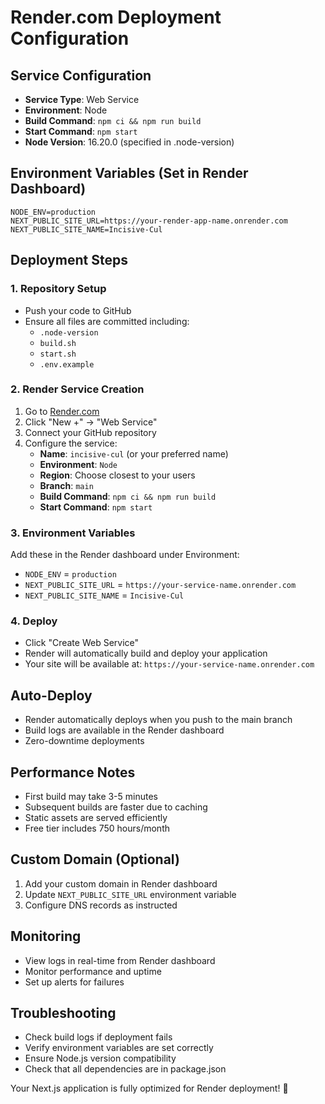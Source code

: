 # Render.com Deployment Configuration

## Service Configuration
- **Service Type**: Web Service
- **Environment**: Node
- **Build Command**: `npm ci && npm run build`
- **Start Command**: `npm start`
- **Node Version**: 16.20.0 (specified in .node-version)

## Environment Variables (Set in Render Dashboard)
```
NODE_ENV=production
NEXT_PUBLIC_SITE_URL=https://your-render-app-name.onrender.com
NEXT_PUBLIC_SITE_NAME=Incisive-Cul
```

## Deployment Steps

### 1. Repository Setup
- Push your code to GitHub
- Ensure all files are committed including:
  - `.node-version`
  - `build.sh`
  - `start.sh`
  - `.env.example`

### 2. Render Service Creation
1. Go to [Render.com](https://render.com)
2. Click "New +" → "Web Service"
3. Connect your GitHub repository
4. Configure the service:
   - **Name**: `incisive-cul` (or your preferred name)
   - **Environment**: `Node`
   - **Region**: Choose closest to your users
   - **Branch**: `main`
   - **Build Command**: `npm ci && npm run build`
   - **Start Command**: `npm start`

### 3. Environment Variables
Add these in the Render dashboard under Environment:
- `NODE_ENV` = `production`
- `NEXT_PUBLIC_SITE_URL` = `https://your-service-name.onrender.com`
- `NEXT_PUBLIC_SITE_NAME` = `Incisive-Cul`

### 4. Deploy
- Click "Create Web Service"
- Render will automatically build and deploy your application
- Your site will be available at: `https://your-service-name.onrender.com`

## Auto-Deploy
- Render automatically deploys when you push to the main branch
- Build logs are available in the Render dashboard
- Zero-downtime deployments

## Performance Notes
- First build may take 3-5 minutes
- Subsequent builds are faster due to caching
- Static assets are served efficiently
- Free tier includes 750 hours/month

## Custom Domain (Optional)
1. Add your custom domain in Render dashboard
2. Update `NEXT_PUBLIC_SITE_URL` environment variable
3. Configure DNS records as instructed

## Monitoring
- View logs in real-time from Render dashboard
- Monitor performance and uptime
- Set up alerts for failures

## Troubleshooting
- Check build logs if deployment fails
- Verify environment variables are set correctly
- Ensure Node.js version compatibility
- Check that all dependencies are in package.json

Your Next.js application is fully optimized for Render deployment! 🚀
